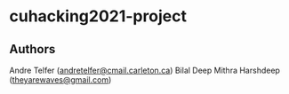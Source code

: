 # cuhacking2021-project

## Authors
Andre Telfer (andretelfer@cmail.carleton.ca)
Bilal 
Deep
Mithra 
Harshdeep (theyarewaves@gmail.com)
